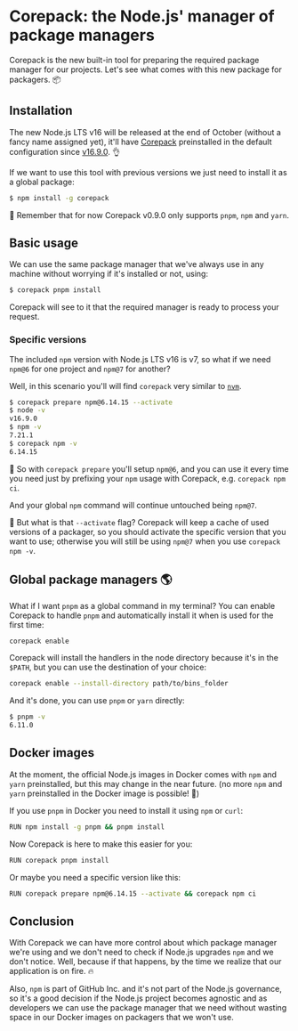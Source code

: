 # Corepack: the Node.js' manager of package managers

Corepack is the new built-in tool for preparing the required package manager for our projects. Let's see what comes with this new package for packagers. 📦

## Installation

The new Node.js LTS v16 will be released at the end of October (without a fancy name assigned yet), it'll have [Corepack](https://github.com/nodejs/corepack) preinstalled in the default configuration since [v16.9.0](https://github.com/nodejs/node/releases/tag/v16.9.0). 👌

If we want to use this tool with previous versions we just need to install it as a global package:

```bash
$ npm install -g corepack
```

🧠 Remember that for now Corepack v0.9.0 only supports `pnpm`, `npm` and `yarn`.

## Basic usage

We can use the same package manager that we've always use in any machine without worrying if it's installed or not, using:

```bash
$ corepack pnpm install
```

Corepack will see to it that the required manager is ready to process your request.

### Specific versions

The included `npm` version with Node.js LTS v16 is v7, so what if we need `npm@6` for one project and `npm@7` for another?

Well, in this scenario you'll will find `corepack` very similar to [`nvm`](https://github.com/nvm-sh/nvm).

```bash
$ corepack prepare npm@6.14.15 --activate
$ node -v
v16.9.0
$ npm -v
7.21.1
$ corepack npm -v
6.14.15
```

🤯 So with `corepack prepare` you'll setup `npm@6`, and you can use it every time you need just by prefixing your `npm` usage with Corepack, e.g. `corepack npm ci`.

And your global `npm` command will continue untouched being `npm@7`.

🤔 But what is that `--activate` flag? Corepack will keep a cache of used versions of a packager, so you should activate the specific version that you want to use; otherwise you will still be using `npm@7` when you use `corepack npm -v`.

## Global package managers 🌎

What if I want `pnpm` as a global command in my terminal? You can enable Corepack to handle `pnpm` and automatically install it when is used for the first time:

```bash
corepack enable
```

Corepack will install the handlers in the node directory because it's in the `$PATH`, but you can use the destination of your choice:

```bash
corepack enable --install-directory path/to/bins_folder
```

And it's done, you can use `pnpm` or `yarn` directly:

```bash
$ pnpm -v
6.11.0
```

## Docker images

At the moment, the official Node.js images in Docker comes with `npm` and `yarn` preinstalled, but this may change in the near future. (no more `npm` and `yarn` preinstalled in the Docker image is possible! 🤯)

If you use `pnpm` in Docker you need to install it using `npm` or `curl`:

```bash
RUN npm install -g pnpm && pnpm install
```

Now Corepack is here to make this easier for you:

```bash
RUN corepack pnpm install
```

Or maybe you need a specific version like this:

```bash
RUN corepack prepare npm@6.14.15 --activate && corepack npm ci
```

## Conclusion

With Corepack we can have more control about which package manager we're using and we don't need to check if Node.js upgrades `npm` and we don't notice. Well, because if that happens, by the time we realize that our application is on fire. 🔥

Also, `npm` is part of GitHub Inc. and it's not part of the Node.js governance, so it's a good decision if the Node.js project becomes agnostic and as developers we can use the package manager that we need without wasting space in our Docker images on packagers that we won't use.
